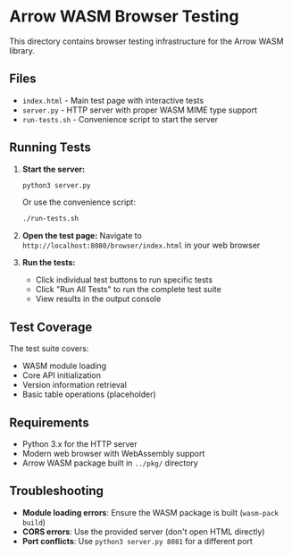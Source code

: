 # Arrow WASM Browser Testing

This directory contains browser testing infrastructure for the Arrow WASM library.

## Files

- `index.html` - Main test page with interactive tests
- `server.py` - HTTP server with proper WASM MIME type support
- `run-tests.sh` - Convenience script to start the server

## Running Tests

1. **Start the server:**
   ```bash
   python3 server.py
   ```
   Or use the convenience script:
   ```bash
   ./run-tests.sh
   ```

2. **Open the test page:**
   Navigate to `http://localhost:8080/browser/index.html` in your web browser

3. **Run the tests:**
   - Click individual test buttons to run specific tests
   - Click "Run All Tests" to run the complete test suite
   - View results in the output console

## Test Coverage

The test suite covers:
- WASM module loading
- Core API initialization
- Version information retrieval  
- Basic table operations (placeholder)

## Requirements

- Python 3.x for the HTTP server
- Modern web browser with WebAssembly support
- Arrow WASM package built in `../pkg/` directory

## Troubleshooting

- **Module loading errors**: Ensure the WASM package is built (`wasm-pack build`)
- **CORS errors**: Use the provided server (don't open HTML directly)
- **Port conflicts**: Use `python3 server.py 8081` for a different port